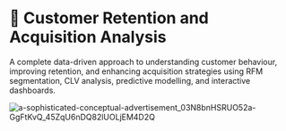 # 🛃 Customer Retention and Acquisition Analysis
A complete data-driven approach to understanding customer behaviour, improving retention, and enhancing acquisition strategies using RFM segmentation, CLV analysis, predictive modelling, and interactive dashboards.


![a-sophisticated-conceptual-advertisement_03N8bnHSRUO52a-GgFtKvQ_45ZqU6nDQ82lUOLjEM4D2Q](https://github.com/user-attachments/assets/d4265f17-aaa9-4b7c-9b7f-adb6b1ffa2ab)
